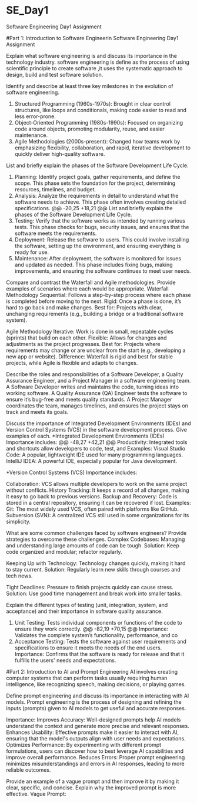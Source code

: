 # SE_Day1
Software Engineering Day1 Assignment

#Part 1: Introduction to Software Engineerin
Software Engineering Day1 Assignment

Explain what software engineering is and discuss its importance in the technology industry.
software engineering is define as the process of using scientific principle to create software ,it uses the systematic approach to design, build and test software solution. 

Identify and describe at least three key milestones in the evolution of software engineering.
1. Structured Programming (1960s-1970s): Brought in clear control structures, like loops and conditionals, making code easier to read and less error-prone. 
2. Object-Oriented Programming (1980s-1990s): Focused on organizing code around objects, promoting modularity, reuse, and easier maintenance. 
3. Agile Methodologies (2000s-present): Changed how teams work by emphasizing flexibility, collaboration, and rapid, iterative development to quickly deliver high-quality software. 

List and briefly explain the phases of the Software Development Life Cycle.
1. Planning: Identify project goals, gather requirements, and define the scope. This phase sets the foundation for the project, determining resources, timelines, and budget. 
2. Analysis: Analyze the requirements in detail to understand what the software needs to achieve. This phase often involves creating detailed specifications. 
@@ -20,25 +18,21 @@ List and briefly explain the phases of the Software Development Life Cycle.
5. Testing: Verify that the software works as intended by running various tests. This phase checks for bugs, security issues, and ensures that the software meets the requirements. 
6. Deployment: Release the software to users. This could involve installing the software, setting up the environment, and ensuring everything is ready for use. 
7. Maintenance: After deployment, the software is monitored for issues and updated as needed. This phase includes fixing bugs, making improvements, and ensuring the software continues to meet user needs. 

Compare and contrast the Waterfall and Agile methodologies. Provide examples of scenarios where each would be appropriate.
Waterfall Methodology 
Sequential: Follows a step-by-step process where each phase is completed before moving to the next. 
Rigid: Once a phase is done, it’s hard to go back and make changes. 
Best for: Projects with clear, unchanging requirements (e.g., building a bridge or a traditional software system). 

Agile Methodology 
Iterative: Work is done in small, repeatable cycles (sprints) that build on each other. 
Flexible: Allows for changes and adjustments as the project progresses. 
Best for: Projects where requirements may change or are unclear from the start (e.g., developing a new app or website). 
Difference:
Waterfall is rigid and best for stable projects, while Agile is flexible and adapts to changes. 

Describe the roles and responsibilities of a Software Developer, a Quality Assurance Engineer, and a Project Manager in a software engineering team.
A Software Developer writes and maintains the code, turning ideas into working software. 
A Quality Assurance (QA) Engineer tests the software to ensure it’s bug-free and meets quality standards. 
A Project Manager coordinates the team, manages timelines, and ensures the project stays on track and meets its goals. 

Discuss the importance of Integrated Development Environments (IDEs) and Version Control Systems (VCS) in the software development process. Give examples of each.
*Integrated Development Environments (IDEs) 
Importance includes: 
@@ -48,27 +42,21 @@ Productivity: Integrated tools and shortcuts allow developers to code, test, and
Examples: 
Visual Studio Code: A popular, lightweight IDE used for many programming languages. 
IntelliJ IDEA: A powerful IDE, especially popular for Java development. 

*Version Control Systems (VCS) 
Importance includes: 

Collaboration: VCS allows multiple developers to work on the same project without conflicts. 
History Tracking: It keeps a record of all changes, making it easy to go back to previous versions. 
Backup and Recovery: Code is stored in a central repository, ensuring it can be recovered if lost. 
Examples: 
Git: The most widely used VCS, often paired with platforms like GitHub. 
Subversion (SVN): A centralized VCS still used in some organizations for its simplicity. 

What are some common challenges faced by software engineers? Provide strategies to overcome these challenges.
Complex Codebases: Managing and understanding large amounts of code can be tough. 
Solution: Keep code organized and modular; refactor regularly. 

Keeping Up with Technology: Technology changes quickly, making it hard to stay current. 
Solution: Regularly learn new skills through courses and tech news. 

Tight Deadlines: Pressure to finish projects quickly can cause stress. 
Solution: Use good time management and break work into smaller tasks. 

Explain the different types of testing (unit, integration, system, and acceptance) and their importance in software quality assurance.
1. Unit Testing: 
Tests individual components or functions of the code to ensure they work correctly. 
@@ -82,19 +70,15 @@ Importance: Validates the complete system’s functionality, performance, and co
4. Acceptance Testing: 
Tests the software against user requirements and specifications to ensure it meets the needs of the end users. 
Importance: Confirms that the software is ready for release and that it fulfills the users' needs and expectations. 

#Part 2: Introduction to AI and Prompt Engineering
AI involves creating computer systems that can perform tasks usually requiring human intelligence, like recognizing speech, making decisions, or playing games. 

Define prompt engineering and discuss its importance in interacting with AI models.
Prompt engineering is the process of designing and refining the inputs (prompts) given to AI models to get useful and accurate responses. 

Importance: 
Improves Accuracy: Well-designed prompts help AI models understand the context and generate more precise and relevant responses. 
Enhances Usability: Effective prompts make it easier to interact with AI, ensuring that the model's outputs align with user needs and expectations. 
Optimizes Performance: By experimenting with different prompt formulations, users can discover how to best leverage AI capabilities and improve overall performance. 
Reduces Errors: Proper prompt engineering minimizes misunderstandings and errors in AI responses, leading to more reliable outcomes. 

Provide an example of a vague prompt and then improve it by making it clear, specific, and concise. Explain why the improved prompt is more effective.
Vague Prompt:
